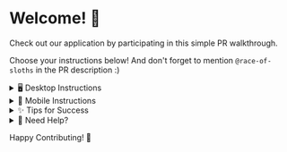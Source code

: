 # Welcome! 🎉

Check out our application by participating in this simple PR walkthrough.

Choose your instructions below! And don't forget to mention `@race-of-sloths` in the PR description :)

<details>
<summary>🖥️ Desktop Instructions</summary>

### 1. Fork the Repository
![Fork button location](https://github.com/user-attachments/assets/8804613b-5ad8-4081-b1b1-53cf8e0224e1)
- Click the **Fork** button in the top-right corner of this page
- Confirm creating the fork
- Wait for the repository to be forked to your account

### 2. Add File With Your Name
![image](https://github.com/user-attachments/assets/1a2d7956-74c8-4e01-8a78-e389fe8bb024)
- Create a file with `[your-login].md`
- Add your name to the file
```markdown
- Your username
```
- The file should look like that:

![Example of the created file](https://github.com/user-attachments/assets/a8895912-4489-464e-8ba1-e2a77a985d29)

- Scroll down and click **Commit changes**
  - Add a commit message: "Add [your-name] to the contributors list"
  - Select "Commit directly to the main branch"
  - Click "Commit changes"

### 3. Create Pull Request
![Creating PR](https://github.com/user-attachments/assets/543c34c0-a6cf-4d0b-b447-5a51b1e70a16)
- Go to the "Pull Requests" section
- Click the green "New Pull Request" button
- Add a title: "Add [your-name] to contributors list"
- Add `@race-of-sloths` to the description
- Click "Create Pull Request"
</details>

<details>
<summary>📱 Mobile Instructions</summary>

### 1. Fork the Repository
![Mobile fork location](https://github.com/user-attachments/assets/333f631b-ee46-4c6c-b58b-3e5910c08dc4)
- Click the **Fork** button in the top left corner
- Confirm creating the fork
- Wait for the repository to be forked to your account

### 2. Add Your Name
![image](https://github.com/user-attachments/assets/3078aff4-2b65-4d4b-9e27-db0b394c817f)
- Tap the three dots icon. Click on "Create new file"
- Add your name into the file:
```markdown
- Your username
```
- The file should look like that:

![Example of the created file](https://github.com/user-attachments/assets/815bbf52-3508-4d05-a8b0-eb3a9b2bf916)

- Scroll down and tap "Commit changes"
  - Add the commit message
  - Select "Commit directly to the main branch"
  - Tap "Commit changes"

### 3. Create Pull Request
![Creating the PR](https://github.com/user-attachments/assets/dc1eb724-a859-4f55-bf78-e8c028a1d054)
- Go to the "Pull Requests" section. You may need to click on three dots first.
- Click the green "New" button
- Add a title: "Add [your-name] to contributors list"
- Add `@race-of-sloths` to the description
- Click "Create Pull Request"
</details>

<details>
<summary>✨ Tips for Success</summary>

- Make sure your name isn't already in the list
- Follow the exact formatting shown above
- Only modify the `CONTRIBUTORS.md` file
- Create only one PR for your contribution
- Be patient while waiting for review
</details>

<details>
<summary>🤔 Need Help?</summary>

If you run into any issues:
1. Check out our [Telegram chat](https://t.me/race_of_sloths_chat)

</details>


Happy Contributing! 🚀
